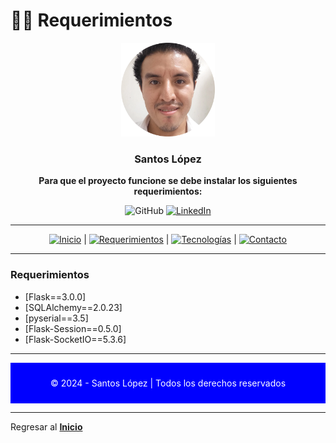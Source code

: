 # 🧑‍💻 Requerimientos

<div align="center">
  <img src="https://github.com/santoslopez/santoslopez/blob/main/img/santoslopez.png" alt="Foto de Perfil de Santos" width="150"/>
  <h3>Santos López</h3>
  <p>
    <strong>Para que el proyecto funcione se debe instalar los siguientes requerimientos:</strong><br/>
  </p>

  <div align="center">
    <!--img src="https://visitor-badge.laobi.icu/badge?page_id=santoslopez.github.io" alt="Contador de visitas">
    <a href="https://github.com/santoslopez" target="_blank"--><img src="https://img.shields.io/badge/-GitHub-000000?logo=github&logoColor=fff" alt="GitHub"/></a>
    <a href="https://linkedin.com/in/lopezsantos" target="_blank"><img src="https://img.shields.io/badge/-LinkedIn-0077B5?logo=linkedin&logoColor=fff" alt="LinkedIn"/></a>
    <!--a href="https://santoslopez.github.io/assets/cv/resume.pdf" target="_blank"><img src="https://img.shields.io/badge/-Descargar%20Currículum-%231E1E1E?logo=pdf&logoColor=fff" alt="Descargar CV"/></a-->
  </div>
</div>

---

<div align="center">
  <a href="README.md"><img src="https://img.shields.io/badge/-Inicio-007bff?logo=home&logoColor=fff" alt="Inicio"/></a> | 
  <a href="requerimientos.md"><img src="https://img.shields.io/badge/-Requerimientos-28a745?logo=project-diagram&logoColor=fff" alt="Requerimientos"/></a> |
  <a href="tecnologias.md"><img src="https://img.shields.io/badge/-Tecnologías-ff6347?logo=tools&logoColor=fff" alt="Tecnologías"/></a> |
  <a href="contactar.md"><img src="https://img.shields.io/badge/-Contacto-007bff?logo=envelope&logoColor=fff" alt="Contacto"/></a>
</div>


---

### Requerimientos
- [Flask==3.0.0]
- [SQLAlchemy==2.0.23] 
- [pyserial==3.5] 
- [Flask-Session==0.5.0] 
- [Flask-SocketIO==5.3.6]

---
<div align="center" style="background-color: blue; color: white; padding: 10px;">
  <p>© 2024 - Santos López | Todos los derechos reservados</p>
</div>

---

Regresar al **[Inicio](README.md)**
